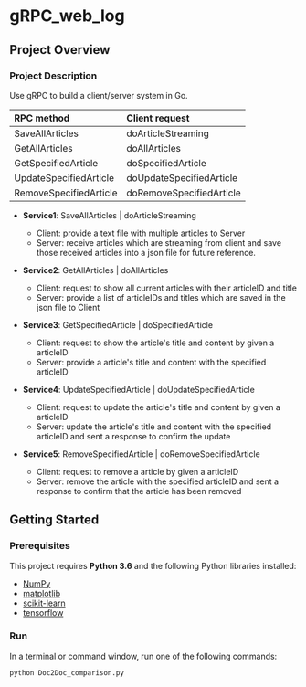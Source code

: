 # gRPC_web_log

## Project Overview
### Project Description

Use gRPC to build a client/server system in Go.

  | RPC method  | Client request |
  | :---  | :---  |
  | SaveAllArticles  | doArticleStreaming  |
  | GetAllArticles | doAllArticles  |
  | GetSpecifiedArticle | doSpecifiedArticle |
  | UpdateSpecifiedArticle| doUpdateSpecifiedArticle  |
  | RemoveSpecifiedArticle | doRemoveSpecifiedArticle |
  
  + __Service1__: SaveAllArticles | doArticleStreaming 
  
    - Client: provide a text file with multiple articles to Server
    - Server: receive articles which are streaming from client and save those received articles into a json file for future reference.    
   
  
  + __Service2__:  GetAllArticles | doAllArticles
  
    - Client: request to show all current articles with their articleID and title
    - Server: provide a list of articleIDs and titles which are saved in the json file to Client
    
  + __Service3__: GetSpecifiedArticle | doSpecifiedArticle
  
    - Client: request to show the article's title and content by given a articleID
    - Server: provide a article's title and content with the specified articleID
    
  + __Service4__: UpdateSpecifiedArticle | doUpdateSpecifiedArticle
  
    - Client: request to update the article's title and content by given a articleID
    - Server: update the article's title and content with the specified articleID and sent a response to confirm the update 
  
  + __Service5__: RemoveSpecifiedArticle | doRemoveSpecifiedArticle
  
    - Client: request to remove a article by given a articleID
    - Server: remove the article with the specified articleID and sent a response to confirm that the article has been removed 
    
    

## Getting Started
### Prerequisites

This project requires **Python 3.6** and the following Python libraries installed:

- [NumPy](http://www.numpy.org/)
- [matplotlib](http://matplotlib.org/)
- [scikit-learn](http://scikit-learn.org/stable/)
- [tensorflow](https://www.tensorflow.org/install/pip)


### Run

In a terminal or command window, run one of the following commands:

```bash
python Doc2Doc_comparison.py
```  

